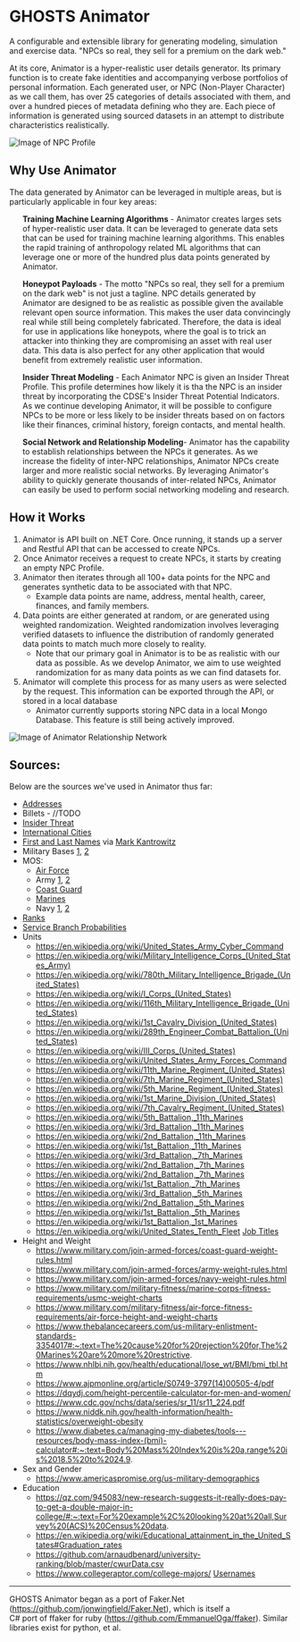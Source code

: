 # GHOSTS Animator
A configurable and extensible library for generating modeling, simulation and exercise data.
"NPCs so real, they sell for a premium on the dark web."

At its core, Animator is a hyper-realistic user details generator.  Its primary function is to create fake identities and accompanying verbose portfolios of personal information.  Each generated user, or NPC (Non-Player Character) as we call them, has over 25 categories of details associated with them, and over a hundred pieces of metadata defining who they are.  Each piece of information is generated using sourced datasets in an attempt to distribute characteristics realistically.


 ![Image of NPC Profile](./images/profile.png)


## Why Use Animator
The data generated by Animator can be leveraged in multiple areas, but is particularly applicable in four key areas:
<br />
<ul> <b>Training Machine Learning Algorithms</b> -
Animator creates larges sets of hyper-realistic user data.  It can be leveraged to generate data sets that can be used for training machine learning algorithms.  This enables the rapid training of anthropology related ML algorithms that can leverage one or more of the hundred plus data points generated by Animator. 
</ul>
<ul><b>Honeypot Payloads</b> -
The motto "NPCs so real, they sell for a premium on the dark web" is not just a tagline.  NPC details generated by Animator are designed to be as realistic as possible given the available relevant open source information. This makes the user data convincingly real while still being completely fabricated. Therefore, the data is ideal for use in applications like honeypots, where the goal is to trick an attacker into thinking they are compromising an asset with real user data.  This data is also perfect for any other application that would benefit from extremely realistic user information. 
</ul>
<ul><b>Insider Threat Modeling</b> -
Each Animator NPC is given an Insider Threat Profile.  This profile determines how likely it is tha the NPC is an insider threat by incorporating the CDSE's Insider Threat Potential Indicators.  As we continue developing Animator, it will be possible to configure NPCs to be more or less likely to be insider threats based on on factors like their finances, criminal history, foreign contacts, and mental health.
</ul>
<ul><b>Social Network and Relationship Modeling</b>- 
Animator has the capability to establish relationships between the NPCs it generates.  As we increase the fidelity of inter-NPC relationships, Animator NPCs create larger and more realistic social networks.  By leveraging Animator's ability to quickly generate thousands of inter-related NPCs, Animator can easily be used to perform social networking modeling and research.
</ul>

## How it Works
1. Animator is API built on .NET Core.  Once running, it stands up a server and Restful API that can be accessed to create NPCs.
2. Once Animator receives a request to create NPCs, it starts by creating an empty NPC Profile.
3. Animator then iterates through all 100+ data points for the NPC and generates synthetic data to be associated with that NPC.
    * Example data points are name, address, mental health, career, finances, and family members.
4. Data points are either generated at random, or are generated using weighted randomization.  Weighted randomization involves leveraging verified datasets to influence the distribution of randomly generated data points to match much more closely to reality.
    * Note that our primary goal in Animator is to be as realistic with our data as possible.  As we develop Animator, we aim to use weighted randomization for as many data points as we can find datasets for.
5. Animator will complete this process for as many users as were selected by the request.  This information can be exported through the API, or stored in a local database
    * Animator currently supports storing NPC data in a local Mongo Database.  This feature is still being actively improved.


![Image of Animator Relationship Network](./images/social_network.png)

## Sources:
Below are the sources we've used in Animator thus far:

- [Addresses](https://unitedstateszipcodes.org)
- Billets - //TODO
- [Insider Threat](https://www.cdse.edu/documents/toolkits-insider/INTJ0181-insider-threat-indicators-job-aid.pdf)
- [International Cities](https://datahub.io/core/world-cities)
- [First and Last Names](https://www.cs.cmu.edu/afs/cs/project/ai-repository/ai/areas/nlp/corpora/names/) via [Mark Kantrowitz](mkant+@cs.cmu.edu)
- Military Bases [1](https://en.wikipedia.org/wiki/List_of_United_States_military_bases),
  [2](https://www.military.com/base-guide/browse-by-service/)
- MOS:
  - [Air Force](https://en.wikipedia.org/wiki/Air_Force_Specialty_Code)
  - Army [1](https://www.thebalancecareers.com/complete-list-of-army-enlisted-mos-s-3346173),
    [2](https://en.wikipedia.org/wiki/List_of_United_States_Army_careers)
  - [Coast Guard](https://en.wikipedia.org/wiki/List_of_United_States_Coast_Guard_ratings)
  - [Marines](https://en.wikipedia.org/wiki/List_of_United_States_Marine_Corps_MOS)
  - Navy [1](https://en.wikipedia.org/wiki/List_of_United_States_Navy_ratings),
    [2](https://en.wikipedia.org/wiki/List_of_Naval_Officer_Designators)
- [Ranks](https://www.defense.gov/Our-Story/Insignias/)
- [Service Branch Probabilities](https://www.statista.com/statistics/232330/us-military-force-numbers-by-service-branch-and-reserve-component/)
- Units
  - https://en.wikipedia.org/wiki/United_States_Army_Cyber_Command
  - https://en.wikipedia.org/wiki/Military_Intelligence_Corps_(United_States_Army)
  - https://en.wikipedia.org/wiki/780th_Military_Intelligence_Brigade_(United_States)
  - https://en.wikipedia.org/wiki/I_Corps_(United_States)
  - https://en.wikipedia.org/wiki/116th_Military_Intelligence_Brigade_(United_States)
  - https://en.wikipedia.org/wiki/1st_Cavalry_Division_(United_States)
  - https://en.wikipedia.org/wiki/289th_Engineer_Combat_Battalion_(United_States)
  - https://en.wikipedia.org/wiki/III_Corps_(United_States)
  - https://en.wikipedia.org/wiki/United_States_Army_Forces_Command
  - https://en.wikipedia.org/wiki/11th_Marine_Regiment_(United_States)
  - https://en.wikipedia.org/wiki/7th_Marine_Regiment_(United_States)
  - https://en.wikipedia.org/wiki/5th_Marine_Regiment_(United_States)
  - https://en.wikipedia.org/wiki/1st_Marine_Division_(United_States)
  - https://en.wikipedia.org/wiki/7th_Cavalry_Regiment_(United_States)
  - https://en.wikipedia.org/wiki/5th_Battalion,_11th_Marines
  - https://en.wikipedia.org/wiki/3rd_Battalion,_11th_Marines
  - https://en.wikipedia.org/wiki/2nd_Battalion,_11th_Marines
  - https://en.wikipedia.org/wiki/1st_Battalion,_11th_Marines
  - https://en.wikipedia.org/wiki/3rd_Battalion,_7th_Marines
  - https://en.wikipedia.org/wiki/2nd_Battalion,_7th_Marines
  - https://en.wikipedia.org/wiki/2nd_Battalion,_7th_Marines
  - https://en.wikipedia.org/wiki/1st_Battalion,_7th_Marines
  - https://en.wikipedia.org/wiki/3rd_Battalion,_5th_Marines
  - https://en.wikipedia.org/wiki/2nd_Battalion,_5th_Marines
  - https://en.wikipedia.org/wiki/1st_Battalion,_5th_Marines
  - https://en.wikipedia.org/wiki/1st_Battalion,_1st_Marines
  - https://en.wikipedia.org/wiki/United_States_Tenth_Fleet
[Job Titles](https://www.kaggle.com/HRAnalyticRepository/job-classification-dataset/data)
- Height and Weight
  - https://www.military.com/join-armed-forces/coast-guard-weight-rules.html
  - https://www.military.com/join-armed-forces/army-weight-rules.html
  - https://www.military.com/join-armed-forces/navy-weight-rules.html
  - https://www.military.com/military-fitness/marine-corps-fitness-requirements/usmc-weight-charts
  - https://www.military.com/military-fitness/air-force-fitness-requirements/air-force-height-and-weight-charts
  - https://www.thebalancecareers.com/us-military-enlistment-standards-3354017#:~:text=The%20cause%20for%20rejection%20for,The%20Marines%20are%20more%20restrictive.
  - https://www.nhlbi.nih.gov/health/educational/lose_wt/BMI/bmi_tbl.htm  
  - https://www.ajpmonline.org/article/S0749-3797(14)00505-4/pdf
  - https://dqydj.com/height-percentile-calculator-for-men-and-women/
  - https://www.cdc.gov/nchs/data/series/sr_11/sr11_224.pdf
  - https://www.niddk.nih.gov/health-information/health-statistics/overweight-obesity
  - https://www.diabetes.ca/managing-my-diabetes/tools---resources/body-mass-index-(bmi)-calculator#:~:text=Body%20Mass%20Index%20is%20a,range%20is%2018.5%20to%2024.9.
- Sex and Gender
  - https://www.americaspromise.org/us-military-demographics
- Education
  - https://qz.com/945083/new-research-suggests-it-really-does-pay-to-get-a-double-major-in-college/#:~:text=For%20example%2C%20looking%20at%20all,Survey%20(ACS)%20Census%20data.
  - https://en.wikipedia.org/wiki/Educational_attainment_in_the_United_States#Graduation_rates
  - https://github.com/arnaudbenard/university-ranking/blob/master/cwurData.csv
  - https://www.collegeraptor.com/college-majors/
[Usernames](https://www.kaggle.com/colinmorris/reddit-usernames?select=users.csv)

___
GHOSTS Animator began as a port of Faker.Net (https://github.com/jonwingfield/Faker.Net), which is itself a  
C# port of ffaker for ruby (https://github.com/EmmanuelOga/ffaker). Similar libraries exist for python, et al.
